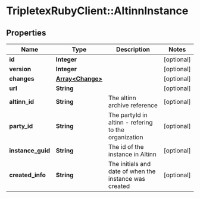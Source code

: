 # TripletexRubyClient::AltinnInstance

## Properties
Name | Type | Description | Notes
------------ | ------------- | ------------- | -------------
**id** | **Integer** |  | [optional] 
**version** | **Integer** |  | [optional] 
**changes** | [**Array&lt;Change&gt;**](Change.md) |  | [optional] 
**url** | **String** |  | [optional] 
**altinn_id** | **String** | The altinn archive reference | [optional] 
**party_id** | **String** | The partyId in altinn - refering to the organization | [optional] 
**instance_guid** | **String** | The id of the instance in Altinn | [optional] 
**created_info** | **String** | The initials and date of when the instance was created | [optional] 


